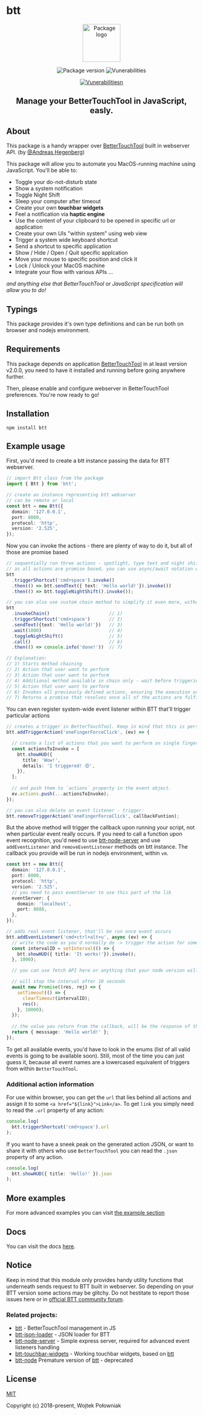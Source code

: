 # btt
<p align="center"><img width="100" src="https://user-images.githubusercontent.com/6313514/42529852-d9c76ab0-847f-11e8-8d8c-323d1d995b2d.png" alt="Package logo"></p>

<p align="center">
  <img src="https://badge.fury.io/js/btt.svg" alt="Package version">
  <img src="https://snyk.io/test/github/worie/btt/badge.svg" alt="Vunerabilities"></p>
<p align="center">
  <a href="https://nodei.co/npm/btt/">
  <img src="https://nodei.co/npm/btt.png?downloads=true&downloadRank=true" alt="Vunerabilitiesn"></a>
</p><p align="center"><h2 align="center">Manage your BetterTouchTool in JavaScript, easly.
</h2></p>

## About 
This package is a handy wrapper over [BetterTouchTool](https://folivora.ai/) built in webserver API. (by [@Andreas Hegenberg](https://github.com/fifafu))

This package will allow you to automate you MacOS-running machine using JavaScript. You'll be able to:

* Toggle your do-not-disturb state
* Show a system notification
* Toggle Night Shift
* Sleep your computer after timeout
* Create your own **touchbar widgets**
* Feel a notification via **haptic engine**
* Use the content of your clipboard to be opened in specific url or application
* Create your own UIs "within system" using web view 
* Trigger a system wide keyboard shortcut
* Send a shortcut to specific application
* Show / Hide / Open / Quit specific applcation
* Move your mouse to specific position and click it
* Lock / Unlock your MacOS machine
* Integrate your flow with various APIs ...

*and anything else that BetterTouchTool or JavaScript specification will allow you to do!*

## Typings

This package provides it's own type definitions and can be run both on browser and nodejs environment.

## Requirements

This package depends on application [BetterTouchTool](https://folivora.ai/) in at least version v2.0.0, you need to have it installed and running before going anywhere further.

Then, please enable and configure webserver in BetterTouchTool preferences. You're now ready to go!

## Installation

`npm install btt`

## Example usage

First, you'd need to create a btt instance passing the data for BTT webserver.

```ts
// import Btt class from the package
import { Btt } from 'btt';

// create an instance representing btt webserver
// can be remote or local
const btt = new Btt({
  domain: '127.0.0.1',
  port: 8000,
  protocol: 'http',
  version: '2.525',
});
```

Now you can invoke the actions - there are plenty of way to do it, but all of those are promise based

```ts
// sequentially run three actions - spotlight, type text and night shift
// as all actions are promise based, you can use async/await notation without hussle
btt
  .triggerShortcut('cmd+space').invoke()
  .then(() => btt.sendText({ text: 'Hello world!'}).invoke())
  .then(() => btt.toggleNightShift().invoke());

// you can also use custom chain method to simplify it even more, without using async/await
btt
  .invokeChain()                      // 1)
  .triggerShortcut('cmd+space')       // 2)
  .sendText({text: 'Hello world!'})   // 3)
  .wait(1000)                         // 4)
  .toggleNightShift()                 // 5)
  .call()                             // 6)
  .then(() => console.info('done!'))  // 7)

// Explanation:
// 1) Starts method chaining
// 2) Action that user want to perform
// 3) Action that user want to perform
// 4) Additional method available in chain only - wait before triggering next action
// 5) Action that user want to perform
// 6) Invokes all previously defined actions, ensuring the execution order
// 7) Returns a promise that resolves once all of the actions are fulfilled
```

You can even register system-wide event listener within BTT that'll trigger particular actions

```ts
// creates a trigger in BetterTouchTool. Keep in mind that this is persistent until you manually delete it!
btt.addTriggerAction('oneFingerForceClick', (ev) => {

  // create a list of actions that you want to perform on single finger force click
  const actionsToInvoke = [
    btt.showHUD({
      title: 'Wow!',
      details: 'I triggered! 😍',
    }),
  ];
  
  // and push them to `actions` property in the event object.
  ev.actions.push(...actionsToInvoke);
});

// you can also delete an event listener - trigger: 
btt.removeTriggerAction('oneFingerForceClick', callbackFuntion);
```

But the above method will trigger the callback upon running your script, not when particular event really occurs. If you need to call a function upon event recognition, you'd need to use [btt-node-server](https://github.com/Worie/btt-node-server) and use `addEventListener` and `removeEventListener` methods on btt instance. The callback you provide will be run in nodejs environment, within `vm`.

```ts
const btt = new Btt({
  domain: '127.0.0.1',
  port: 8000,
  protocol: 'http',
  version: '2.525',
  // you need to pass eventServer to use this part of the lib
  eventServer: {
    domain: 'localhost',
    port: 8888,
  },
});

// adds real event listener, that'll be run once event occurs
btt.addEventListener('cmd+ctrl+alt+u', async (ev) => {
  // write the code as you'd normally do -> trigger the action for some interval
  const intervalID = setInterval(() => {
    btt.showHUD({ title: 'It works!'}).invoke();
  }, 1000);

  // you can use fetch API here or anything that your node version will support

  // will stop the interval after 10 seconds
  await new Promise((res, rej) => {
    setTimeout(() => {
      clearTimeout(intervalID);
      res();
    }, 10000);
  });
  
  // the value you return from the callback, will be the response of the btt-node-server 
  return { messsage: 'Hello world!' };
});
```

To get all available events, you'd have to look in the enums (list of all valid events is going to be available soon).
Still, most of the time you can just guess it, because all event names are a lowercased equivalent of triggers from within `BetterTouchTool`.

### Additional action information

For use within browser, you can get the `url` that lies behind all actions and assign it to some `<a href="${link}">Link</a>`. To get `link` you simply need to read the `.url` property of any action: 


```ts
console.log(
  btt.triggerShortcut('cmd+space').url
);
```

If you want to have a sneek peak on the generated action JSON, or want to share it with others who use `BetterTouchTool` you can read the `.json` property of any action. 


```ts
console.log(
  btt.showHUD({ title: 'Hello!' }).json
);
```

## More examples 

For more advanced examples you can visit [the example section](https://github.com/Worie/btt/tree/master/examples)

## Docs

You can visit the docs [here](https://worie.github.io/btt/).

## Notice

Keep in mind that this module only provides handy utility functions that underneath sends request to BTT built in webserver.
So depending on your BTT version some actions may be glitchy. Do not hestitate to report those issues here or in [official BTT community forum](https://community.folivora.ai/categories).

### Related projects:

* [btt](https://github.com/Worie/btt) - BetterTouchTool management in JS
* [btt-json-loader](https://github.com/Worie/btt-json-loader) - JSON loader for BTT
* [btt-node-server](https://github.com/Worie/btt-node-server) - Simple express server, required for advanced event listeners handling
* [btt-touchbar-widgets](https://github.com/Worie/btt-touchbar-widgets) - Working touchbar widgets, based on [btt](https://github.com/Worie/btt)
* [btt-node](https://github.com/Worie/btt-node) Premature version of [btt](https://github.com/Worie/btt) - deprecated

## License

[MIT](http://opensource.org/licenses/MIT)

Copyright (c) 2018-present, Wojtek Połowniak